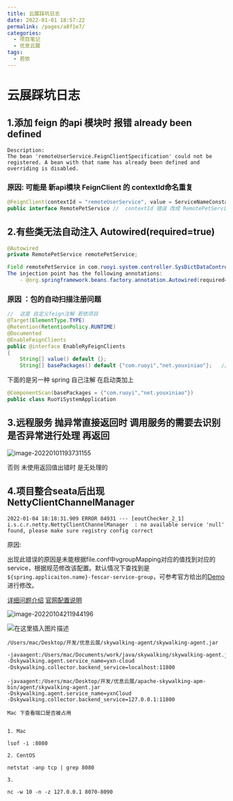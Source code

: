 ```yaml
---
title: 云展踩坑日志
date: 2022-01-01 18:57:22
permalink: /pages/a8f1e7/
categories:
  - 项目笔记
  - 优息云展
tags:
  - 若依
---
```


# 云展踩坑日志

## 1.添加 feign 的api 模块时 报错 already been defined

```log
Description:
The bean 'remoteUserService.FeignClientSpecification' could not be registered. A bean with that name has already been defined and overriding is disabled.
```

### 原因: 可能是 新api模块   FeignClient 的 contextId命名重复

```java
@FeignClient(contextId = "remoteUserService", value = ServiceNameConstants.YXN_CLOUD_SERVICE, fallbackFactory = RemotePetFallbackFactory.class)
public interface RemotePetService //  contextId 错误 改成 RemotePetService 新的对应远程服务
```

## 2.有些类无法自动注入 Autowired(required=true)

```java
@Autowired
private RemotePetService remotePetService;
```

```java
Field remotePetService in com.ruoyi.system.controller.SysDictDataController required a bean of type 'net.youxiniao.cloud.api.RemotePetService' that could not be found.
The injection point has the following annotations:
	- @org.springframework.beans.factory.annotation.Autowired(required=true)
```

### 原因 ：包的自动扫描注册问题

```java
//  这是 自定义feign注解 若依项目
@Target(ElementType.TYPE)
@Retention(RetentionPolicy.RUNTIME)
@Documented
@EnableFeignClients
public @interface EnableRyFeignClients
{
    String[] value() default {};
    String[] basePackages() default {"com.ruoyi","net.youxiniao"};   // 若依的项目 添加自己的 包名前缀  "net.youxiniao"
```

下面的是另一种 spring 自己注解 在启动类加上

```java
@ComponentScan(basePackages = {"com.ruoyi","net.youxiniao"})
public class RuoYiSystemApplication
```

## 3.远程服务 抛异常直接返回时 调用服务的需要去识别是否异常进行处理 再返回

![image-20220101193731155](http://img.alicbin.com/img/20220101193731.png)

否则  未使用返回值出错时 是无处理的



## 4.项目整合seata后出现NettyClientChannelManager

```log
2022-01-04 18:18:31.909 ERROR 84931 --- [eoutChecker_2_1] i.s.c.r.netty.NettyClientChannelManager  : no available service 'null' found, please make sure registry config correct
```

原因:

出现此错误的原因是未能根据file.conf中vgroupMapping对应的值找到对应的service，根据规范修改该配置。默认情况下查找到是`${spring.applicaiton.name}-fescar-service-group`，可参考官方给出的[Demo](https://github.com/seata/seata-samples/blob/master/springcloud-jpa-seata/order-service/src/main/resources/file.conf)进行修改。 

[详细问题介绍](https://blog.csdn.net/qq_30718137/article/details/118055773)      [官网配置说明](https://seata.io/zh-cn/docs/user/configurations.html)

![image-20220104211944196](http://img.alicbin.com/img/20220104211944.png)



![在这里插入图片描述](http://img.alicbin.com/img/20220104211951.png)



```
/Users/mac/Desktop/开发/优息云展/skywalking-agent/skywalking-agent.jar
```

```sh
-javaagent:/Users/mac/Documents/work/java/skywalking/skywalking-agent.jar
-Dskywalking.agent.service_name=yxn-cloud
-Dskywalking.collector.backend_service=localhost:11800
```

```shell
-javaagent:/Users/mac/Desktop/开发/优息云展/apache-skywalking-apm-bin/agent/skywalking-agent.jar
-Dskywalking.agent.service_name=yxnCloud 
-Dskywalking.collector.backend_service=127.0.0.1:11800
```





```
Mac 下查看端口是否被占用
 

1. Mac

lsof -i :8080

2. CentOS

netstat -anp tcp | grep 8080

3.

nc -w 10 -n -z 127.0.0.1 8070-8090
```





